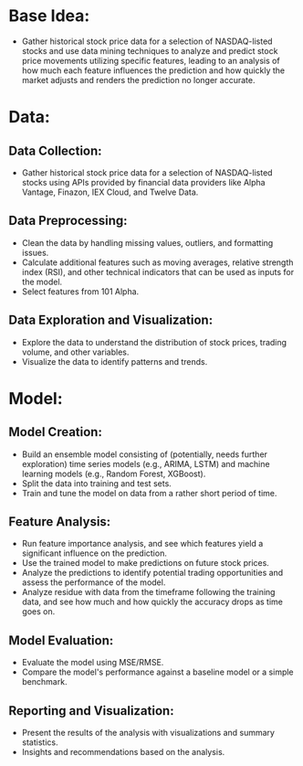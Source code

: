 # Base Idea:
- Gather historical stock price data for a selection of NASDAQ-listed stocks and use data mining techniques to analyze and predict stock price movements utilizing specific features, leading to an analysis of how much each feature influences the prediction and how quickly the market adjusts and renders the prediction no longer accurate.

# Data:
## Data Collection:
- Gather historical stock price data for a selection of NASDAQ-listed stocks using APIs provided by financial data providers like Alpha Vantage, Finazon, IEX Cloud, and Twelve Data.
## Data Preprocessing:
- Clean the data by handling missing values, outliers, and formatting issues.
- Calculate additional features such as moving averages, relative strength index (RSI), and other technical indicators that can be used as inputs for the model.
- Select features from 101 Alpha.
## Data Exploration and Visualization:
- Explore the data to understand the distribution of stock prices, trading volume, and other variables.
- Visualize the data to identify patterns and trends.

# Model:
## Model Creation:
- Build an ensemble model consisting of (potentially, needs further exploration) time series models (e.g., ARIMA, LSTM) and machine learning models (e.g., Random Forest, XGBoost).
- Split the data into training and test sets.
- Train and tune the model on data from a rather short period of time.
## Feature Analysis:
- Run feature importance analysis, and see which features yield a significant influence on the prediction.
- Use the trained model to make predictions on future stock prices.
- Analyze the predictions to identify potential trading opportunities and assess the performance of the model.
- Analyze residue with data from the timeframe following the training data, and see how much and how quickly the accuracy drops as time goes on.
## Model Evaluation:
- Evaluate the model using MSE/RMSE.
- Compare the model's performance against a baseline model or a simple benchmark.
## Reporting and Visualization:
- Present the results of the analysis with visualizations and summary statistics.
- Insights and recommendations based on the analysis.
